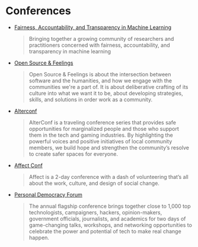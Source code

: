 # Conferences

- [Fairness, Accountability, and Transparency in Machine Learning](http://www.fatml.org/)
  > Bringing together a growing community of researchers and practitioners concerned with fairness, accountability, and transparency in machine learning
- [Open Source & Feelings](http://www.osfeels.com/)
  > Open Source & Feelings is about the intersection between software and the humanities, and how we engage with the communities we're a part of. It is about deliberative crafting of its culture into what we want it to be, about developing strategies, skills, and solutions in order work as a community.
- [Alterconf](https://alterconf.com/)
  > AlterConf is a traveling conference series that provides safe opportunities for marginalized people and those who support them in the tech and gaming industries. By highlighting the powerful voices and positive initiatives of local community members, we build hope and strengthen the community’s resolve to create safer spaces for everyone.
- [Affect Conf](https://affectconf.com/)
  > Affect is a 2-day conference with a dash of volunteering that’s all about the work, culture, and design of social change.
- [Personal Democracy Forum](https://personaldemocracy.com/conference)
  > The annual flagship conference brings together close to 1,000 top technologists, campaigners, hackers, opinion-makers, government officials, journalists, and academics for two days of game-changing talks, workshops, and networking opportunities to celebrate the power and potential of tech to make real change happen.

